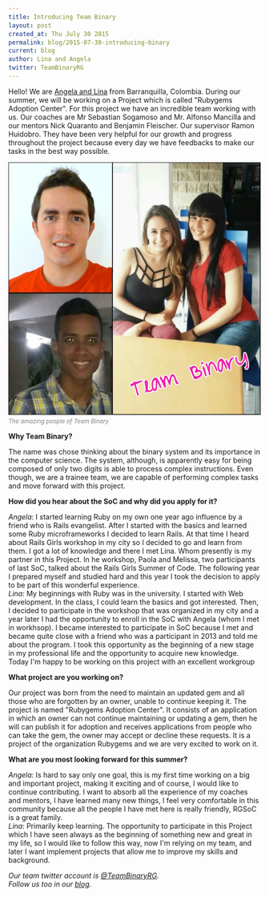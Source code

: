 ```yaml
---
title: Introducing Team Binary
layout: post
created_at: Thu July 30 2015
permalink: blog/2015-07-30-introducing-binary
current: blog
author: Lina and Angela
twitter: TeamBinaryRG
---
```


Hello! We are [Angela and Lina](https://teams.railsgirlssummerofcode.org/teams/62) from Barranquilla, Colombia.  During our summer, we will be working on a Project which is called "Rubygems Adoption Center". For this project we have an incredible team working with us. Our coaches are Mr Sebastian Sogamoso and Mr. Alfonso Mancilla and our mentors Nick Quaranto and Benjamin Fleischer. Our supervisor  Ramon Huidobro. They have been very helpful for our growth and progress throughout the project because every day we have feedbacks to make our tasks in the best way possible.


<img src="/img/blog/2015/introducing-team-binary.jpg" alt="Team Binary" width="600">  
<font color="grey"><small><i>The amazing people of Team Binary</i></small></font> 

**Why Team Binary?**

The name was chose thinking about the binary system and its importance in the computer science. The system, although, is apparently easy for being composed of only two digits is able to process complex instructions. Even though, we are a trainee team, we are capable of performing complex tasks and move forward with this project.

**How did you hear about the SoC and why did you apply for it?**

_Angela_: I started learning Ruby on my own one year ago   influence by a friend who is Rails evangelist. After I started with the basics and learned some Ruby microframeworks I decided to learn Rails. At that time I heard about  Rails Girls workshop in my city so I decided to go and learn from them. I got a lot of knowledge and there I met Lina. Whom presently is my partner in this Project. In he workshop, Paola and Melissa, two participants of last SoC, talked about the Rails Girls Summer of Code. The following year I prepared myself and studied hard and this year I took the decision to apply to be part of this wonderful experience.  
_Lina_: My beginnings with Ruby was  in the university.  I started with Web development. In the class, I could learn the basics and got interested. Then, I decided to participate in the workshop that was organized in my city and a year later I had the opportunity to enroll in the SoC with Angela (whom I met in workhsop). I became interested to participate in SoC because I met and became quite close with a friend who was a participant in 2013 and told me about the program.  I took  this opportunity as the beginning of a new stage in my professional life and the opportunity to acquire new knowledge. Today I'm happy to be working on this project with an excellent workgroup

**What project are you working on?**

Our project was born from the need to maintain an updated gem and all those who are forgotten by an owner, unable to continue keeping it. The project is named "Rubygems Adoption Center". It consists of an application in which an owner can not continue maintaining or updating a gem, then he will can publish it for adoption and receives applications from people who can take the gem, the owner may accept or decline these requests. It is a project of the organization Rubygems and we are very excited to work on it.

**What are you most looking forward for this summer?**

_Angela_: Is hard to say only one goal, this is my first time working on a big and important project, making it exciting and of course, I would like to continue contributing. I want to absorb all the experience of my coaches and mentors, I have learned many new things, I feel very comfortable in this community because all the people I have met here is really friendly, RGSoC is a great family.  
_Lina_: Primarily keep learning. The opportunity to participate in this Project which I have seen always as the beginning of something new and great in my life, so I would like to follow this way, now I'm relying on my team, and later I want implement projects that allow me to improve my skills and background.

_Our team twitter account is [@TeamBinaryRG](http://twitter.com/TeamBinaryRG).  
Follow us too in our [blog](http://teambinaryrg.tumblr.com/)._
